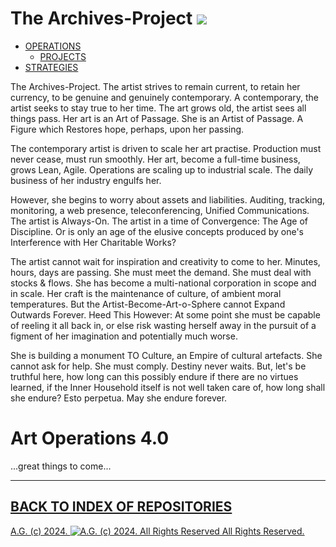 The Archives-Project ![](https://zenodo.org/badge/doi/10.5281/zenodo.9878.png)
====================

* [OPERATIONS](https://github.com/antiface/ArchivesProject/tree/master/Operations)
    * [PROJECTS](https://github.com/antiface/ArchivesProject/tree/master/Operations/Projects)
* [STRATEGIES](https://github.com/antiface/ArchivesProject/tree/master/Strategies)

The Archives-Project. The artist strives to remain current, to retain her currency, to be genuine and genuinely contemporary. A contemporary, the artist seeks to stay true to her time. The art grows old, the artist sees all things pass. Her art is an Art of Passage. She is an Artist of Passage. A Figure which Restores hope, perhaps, upon her passing.

The contemporary artist is driven to scale her art practise. Production must never cease, must run smoothly. Her art, become a full-time business, grows Lean, Agile. Operations are scaling up to industrial scale. The daily business of her industry engulfs her.

However, she begins to worry about assets and liabilities. Auditing, tracking, monitoring, a web presence, teleconferencing, Unified Communications. The artist is Always-On. The artist in a time of Convergence: The Age of Discipline. Or is only an age of the elusive concepts produced by one's Interference with Her Charitable Works?

The artist cannot wait for inspiration and creativity to come to her. Minutes, hours, days are passing. She must meet the demand. She must deal with stocks & flows. She has become a multi-national corporation in scope and in scale. Her craft is the maintenance of culture, of ambient moral temperatures. But the Artist-Become-Art-o-Sphere cannot Expand Outwards Forever. Heed This However: At some point she must be capable of reeling it all back in, or else risk wasting herself away in the pursuit of a figment of her imagination and potentially much worse.

She is building a monument TO Culture, an Empire of cultural artefacts. She cannot ask for help. She must comply. Destiny never waits. But, let's be truthful here, how long can this possibly endure if there are no virtues learned, if the Inner Household itself is not well taken care of, how long shall she endure? Esto perpetua. May she endure forever.

Art Operations 4.0
==================

...great things to come...

- - - - - - - - - -

## [BACK TO INDEX OF REPOSITORIES](https://github.com/antiface/Index)

[A.G. (c) 2024. ![A.G. (c) 2024. All Rights Reserved](https://historiotheque.files.wordpress.com/2016/11/ag_signature_official_2015_50px_cropped.jpg) All Rights Reserved.](http://alexgagnon.com)
